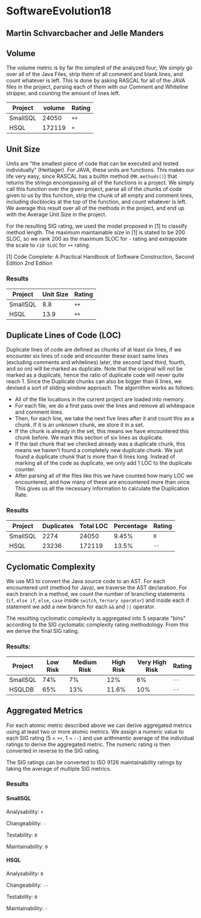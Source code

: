 # SoftwareEvolution18
## Martin Schvarcbacher and Jelle Manders

## Volume
The volume metric is by far the simplest of the analyzed four; We simply go over all of the Java Files, strip them of all comment and blank lines, and count whatever is left. This is done by asking RASCAL for all of the JAVA files in the project, parsing each of them with our Comment and Whiteline stripper, and counting the amount of lines left.

|Project| volume | Rating |
| ---| ---| ---|
|SmallSQL| 24050 | `++` | 
|HSQL| 172119 | `+` |

## Unit Size
Units are "the smallest piece of code that can be executed and tested individually" (Heitlager). For JAVA, these units are functions. This makes our life very easy, since RASCAL has a builtin method (`MR.methods()`) that returns the strings encompassing all of the functions in a project. We simply call this function over the given project, parse all of the chunks of code given to us by this function, strip the chunk of all empty and comment lines, including docblocks at the top of the function, and count whatever is left. We average this result over all of the methods in the project, and end up with the Average Unit Size in the project.

For the resulting SIG rating, we used the model proposed in [1] to classify method length. The maximum maintainable size in [1] is stated to be 200 SLOC, so we rank 200 as the maximum SLOC for `-` rating and extrapolate the scale to `<10 SLOC` for `++` rating. 


[1] Code Complete: A Practical Handbook of Software Construction, Second Edition 2nd Edition

### Results

|Project| Unit Size | Rating |
| ---| ---| ---|
|SmallSQL| 8.8 | `++` | 
|HSQL| 13.9 | `++` |

## Duplicate Lines of Code (LOC)
Duplicate lines of code are defined as chunks of at least six lines, if we encounter six lines of code and encounter these exact same lines (excluding comments and whitelines) later, the second (and third, fourth, and so on) will be marked as duplicate. Note that the original will not be marked as a duplicate, hence the ratio of duplicate code will never quite reach 1.
Since the Duplicate chunks can also be bigger than 6 lines, we devised a sort of sliding window approach. The algorrithm works as follows:
* All of the file locations in the current project are loaded into memory.
* For each file, we do a first pass over the lines and remove all whitespace and comment lines.
* Then, for each line, we take the next five lines after it and count this as a chunk. If it is an unknown chunk, we store it in a set.
* If the chunk is already in the set, this means we have encountered this chunk before. We mark this section of six lines as duplicate.
* If the last chunk that we checked already was a duplicate chunk, this means we haven't found a completely new duplicate chunk. We just found a duplicate chunk that is more than 6 lines long. Instead of marking all of the code as duplicate, we only add 1 LOC to the duplicate counter.
* After parsing all of the files like this we have counted how many LOC we encountered, and how many of these are encountered more than once. This gives us all the necessary information to calculate the Duplication Rate.

### Results

| Project | Duplicates | Total LOC | Percentage | Rating |
| --- | --- | --- | --- | --- |
| SmallSQL | 2274 | 24050 | 9.45% | `0` |
| HSQL| 23236 | 172119 | 13.5% | `--` |



## Cyclomatic Complexity

We use M3 to convert the Java source code to an AST. For each encountered unit (method for Java), we traverse the AST declaration. 
For each branch in a method, we count the number of branching statements (`if`, `else if`, `else`, `case` inside `switch`, `ternary operator`) and inside each if statement we add a new branch for each `&&` and `||` operator.

The resulting cyclomatic complexity is aggregated into 5 separate "bins" according to the SIG cyclomatic complexity rating methodology. 
From this we derive the final SIG rating. 

### Results:

| Project | Low Risk | Medium Risk | High Risk | Very High Risk | Rating |
| --- |  --- |  --- |  --- |  --- |  --- | 
| SmallSQL | 74% | 7% | 12% | 6% | `--` |
| HSQLDB | 65% | 13% | 11.6% | 10% | `--` |


## Aggregated Metrics
For each atomic metric described above we can derive aggregated metrics using at least two or more atomic metrics. 
We assign a numeric value to each SIG rating (5 = `++`, 1 = `--`) and use arithmentic average of the individual ratings to derive the aggregated metric. 
The numeric rating is then converted in reverse to the SIG rating. 

The SIG ratings can be converted to ISO 9126 maintainability ratings by taking the average of multiple SIG metrics. 

### Results

#### SmallSQL

Analysability: `+`

Changeability: `-`

Testability: `0`

Maintainability: `0`


#### HSQL

Analysability: `0`

Changeability: `--`

Testability: `0`

Maintainability: `-`
